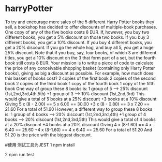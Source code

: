 # harryPotter
To try and encourage more sales of the 5 different Harry
Potter books they sell, a bookshop has decided to offer
discounts of multiple-book purchases.
One copy of any of the five books costs 8 EUR.
If, however, you buy two different books, you get a 5%
discount on those two books.
If you buy 3 different books, you get a 10% discount.
If you buy 4 different books, you get a 20% discount.
If you go the whole hog, and buy all 5, you get a huge 25%
discount.
Note that if you buy, say, four books, of which 3 are
different titles, you get a 10% discount on the 3 that
form part of a set, but the fourth book still costs 8 EUR.
Your mission is to write a piece of code to calculate the
price of any conceivable shopping basket (containing only
Harry Potter books), giving as big a discount as possible.
For example, how much does this basket of books cost?
2 copies of the first book
2 copies of the second book
2 copies of the third book
1 copy of the fourth book
1 copy of the fifth book
One way of group these 8 books is:
1 group of 5 --> 25% discount (1st,2nd,3rd,4th,5th)
+1 group of 3 --> 10% discount (1st,2nd,3rd)
This would give a total of
5 books at a 25% discount
+3 books at a 10% discount
Giving
5 x (8 - 2.00) == 5 x 6.00 == 30.00
+3 x (8 - 0.80) == 3 x 7.20 == 21.60
For a total of 51.60
However, a different way to group these 8 books is:
1 group of 4 books --> 20% discount  (1st,2nd,3rd,4th)
+1 group of 4 books --> 20% discount  (1st,2nd,3rd,5th)
This would give a total of
4 books at a 20% discount
+4 books at a 20% discount
Giving
4 x (8-1.60) == 4 x 6.40 == 25.60
+4 x (8-1.60) == 4 x 6.40 == 25.60
For a total of 51.20
And 51.20 is the price with the biggest discount.

#使用 测试工具为JEST
1 npm install 

2 npm run test
